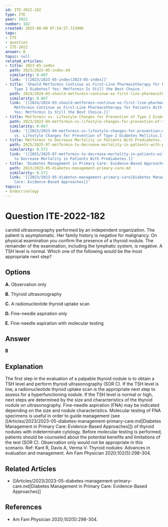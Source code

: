 ```yaml
---
id: ITE-2022-182
type: ITE
year: 2022
number: 182
created: 2025-08-08 07:54:57.713906
tags:
- ITE
- question
- ITE-2022
answer: B
topic: null
related_articles:
- title: 2023-05-index
  path: 2023/2023-05-index.md
  similarity: 0.667
  link: '[[2023/2023-05-index|2023-05-index]]'
- title: 'Should Metformin Continue as First-Line Pharmacotherapy for Patients With
    Type 2 Diabetes? Yes: Metformin Is Still the Best Choice.'
  path: 2024/2024-03-should-metformin-continue-as-first-line-pharmacotherapy-for.md
  similarity: 0.667
  link: '[[2024/2024-03-should-metformin-continue-as-first-line-pharmacotherapy-for|Should
    Metformin Continue as First-Line Pharmacotherapy for Patients With Type 2 Diabetes?
    Yes: Metformin Is Still the Best Choice.]]'
- title: Metformin vs. Lifestyle Changes for Prevention of Type 2 Diabetes Mellitus.
  path: 2023/2023-04-metformin-vs-lifestyle-changes-for-prevention-of-type-2-diab.md
  similarity: 0.667
  link: '[[2023/2023-04-metformin-vs-lifestyle-changes-for-prevention-of-type-2-diab|Metformin
    vs. Lifestyle Changes for Prevention of Type 2 Diabetes Mellitus.]]'
- title: Metformin to Decrease Mortality in Patients With Prediabetes.
  path: 2025/2025-07-metformin-to-decrease-mortality-in-patients-with-prediabetes.md
  similarity: 0.571
  link: '[[2025/2025-07-metformin-to-decrease-mortality-in-patients-with-prediabetes|Metformin
    to Decrease Mortality in Patients With Prediabetes.]]'
- title: 'Diabetes Management in Primary Care: Evidence-Based Approaches'
  path: 2023/2023-05-diabetes-management-primary-care.md
  similarity: 0.571
  link: '[[2023/2023-05-diabetes-management-primary-care|Diabetes Management in Primary
    Care: Evidence-Based Approaches]]'
topics:
- Endocrinology
---
```


# Question ITE-2022-182

carotid ultrasonography performed by an independent organization. The patient is asymptomatic. Her family history is negative for malignancy. On physical examination you confirm the presence of a thyroid nodule. The remainder of the examination, including the lymphatic system, is negative. A TSH level is normal. Which one of the following would be the most appropriate next step?

## Options

**A.** Observation only

**B.** Thyroid ultrasonography

**C.** A radionucleotide thyroid uptake scan

**D.** Fine-needle aspiration only

**E.** Fine-needle aspiration with molecular testing

## Answer

**B**

## Explanation

The first step in the evaluation of a palpable thyroid nodule is to obtain a TSH level and perform thyroid
ultrasonography (SOR C). If the TSH level is low, a radionucleotide thyroid uptake scan is the appropriate
next step to assess for a hyperfunctioning nodule. If the TSH level is normal or high, next steps are
determined by the size and characteristics of the thyroid nodule on ultrasonography. Fine-needle aspiration
(FNA) may be indicated depending on the size and nodule characteristics. Molecular testing of FNA
specimens is useful in order to guide management (see [[Articles/2023/2023-05-diabetes-management-primary-care.md|Diabetes Management in Primary Care: Evidence-Based Approaches]]) of thyroid nodules with indeterminate cytology. Before
molecular testing is performed, patients should be counseled about the potential benefits and limitations
of the test (SOR C). Observation only would not be appropriate in this scenario.
Ref: Kant R, Davis A, Verma V: Thyroid nodules: Advances in evaluation and management. Am Fam Physician
2020;102(5):298-304.



## Related Articles

- [[Articles/2023/2023-05-diabetes-management-primary-care.md|Diabetes Management in Primary Care: Evidence-Based Approaches]]

## References

- Am Fam Physician
2020;102(5):298-304.
